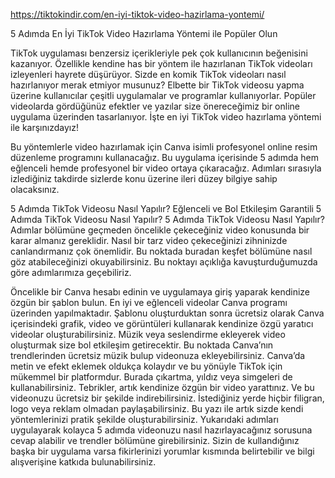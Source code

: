 https://tiktokindir.com/en-iyi-tiktok-video-hazirlama-yontemi/

5 Adımda En İyi TikTok Video Hazırlama Yöntemi ile Popüler Olun 


TikTok uygulaması benzersiz içerikleriyle pek çok kullanıcının beğenisini kazanıyor. Özellikle kendine has bir yöntem ile hazırlanan TikTok videoları izleyenleri hayrete düşürüyor. Sizde en komik TikTok videoları nasıl hazırlanıyor merak etmiyor musunuz? Elbette bir TikTok videosu yapma üzerine kullanıcılar çeşitli uygulamalar ve programlar kullanıyorlar. Popüler videolarda gördüğünüz efektler ve yazılar size önereceğimiz bir online uygulama üzerinden tasarlanıyor. İşte en iyi TikTok video hazırlama yöntemi ile karşınızdayız!

Bu yöntemlerle video hazırlamak için Canva isimli profesyonel online resim düzenleme programını kullanacağız. Bu uygulama içerisinde 5 adımda hem eğlenceli hemde profesyonel bir video ortaya çıkaracağız. Adımları sırasıyla izlediğiniz takdirde sizlerde konu üzerine ileri düzey bilgiye sahip olacaksınız.

 5 Adımda TikTok Videosu Nasıl Yapılır? Eğlenceli ve Bol Etkileşim Garantili
 5 Adımda TikTok Videosu Nasıl Yapılır?
5 Adımda TikTok Videosu Nasıl Yapılır?
Adımlar bölümüne geçmeden öncelikle çekeceğiniz video konusunda bir karar almanız gereklidir. Nasıl bir tarz video çekeceğinizi zihninizde canlandırmanız çok önemlidir. Bu noktada buradan keşfet bölümüne nasıl göz atabileceğinizi okuyabilirsiniz. Bu noktayı açıklığa kavuşturduğumuzda göre adımlarımıza geçebiliriz.

Öncelikle bir Canva hesabı edinin ve uygulamaya giriş yaparak kendinize özgün bir şablon bulun. En iyi ve eğlenceli videolar Canva programı üzerinden yapılmaktadır.
Şablonu oluşturduktan sonra ücretsiz olarak Canva içerisindeki grafik, video ve görüntüleri kullanarak kendinize özgü yaratıcı videolar oluşturabilirsiniz.
Müzik veya seslendirme ekleyerek video oluşturmak size bol etkileşim getirecektir. Bu noktada Canva’nın trendlerinden ücretsiz müzik bulup videonuza ekleyebilirsiniz.
Canva’da metin ve efekt eklemek oldukça kolaydır ve bu yönüyle TikTok için mükemmel bir platformdur. Burada çıkartma, yıldız veya simgeleri de kullanabilirsiniz.
Tebrikler, artık kendinize özgün bir video yarattınız. Ve bu videonuzu ücretsiz bir şekilde indirebilirsiniz. İstediğiniz yerde hiçbir filigran, logo veya reklam olmadan paylaşabilirsiniz.
Bu yazı ile artık sizde kendi yöntemlerinizi pratik şekilde oluşturabilirsiniz. Yukarıdaki adımları uygulayarak kolayca 5 adımda videonuzu nasıl hazırlayacağınız  sorusuna cevap alabilir ve trendler bölümüne girebilirsiniz. Sizin de kullandığınız başka bir uygulama varsa fikirlerinizi yorumlar kısmında belirtebilir ve bilgi alışverişine katkıda bulunabilirsiniz.
